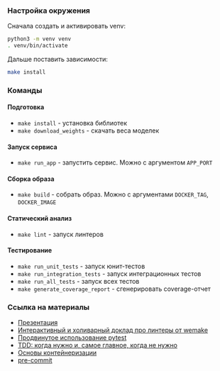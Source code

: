 ### Настройка окружения

Сначала создать и активировать venv:

```bash
python3 -m venv venv
. venv/bin/activate
```

Дальше поставить зависимости:

```bash
make install
```
### Команды

#### Подготовка
* `make install` - установка библиотек
* `make download_weights` - скачать веса моделек

#### Запуск сервиса
* `make run_app` - запустить сервис. Можно с аргументом `APP_PORT`

#### Сборка образа
* `make build` - собрать образ. Можно с аргументами `DOCKER_TAG`, `DOCKER_IMAGE`

#### Статический анализ
* `make lint` - запуск линтеров

#### Тестирование
* `make run_unit_tests` - запуск юнит-тестов
* `make run_integration_tests` - запуск интеграционных тестов
* `make run_all_tests` - запуск всех тестов
* `make generate_coverage_report` - сгенерировать coverage-отчет

### Ссылка на материалы
* [Презентация](https://docs.google.com/presentation/d/1Ra6mupBY27zfoK9njn7g7jTiN0E8TMFPFUR6BAi1Ixg/edit?usp=sharing)
* [Интерактивный и холиварный доклад про линтеры от wemake](https://www.youtube.com/watch?v=7IVCOzL41Lk&ab_channel=PythonChannel)
* [Продвинутое использование pytest](https://www.youtube.com/watch?v=7KgihdKTWY4&t=675s&ab_channel=%D0%92%D0%B8%D0%B4%D0%B5%D0%BE%D1%81%D0%BA%D0%BE%D0%BD%D1%84%D0%B5%D1%80%D0%B5%D0%BD%D1%86%D0%B8%D0%B9IT-People)
* [TDD: когда нужно и, самое главное, когда не нужно](https://www.youtube.com/watch?v=QT1yDL-L0t4&ab_channel=HighLoadChannel)
* [Основы контейнеризации ](https://habr.com/ru/post/659049/)
* [pre-commit](https://pre-commit.com/)
